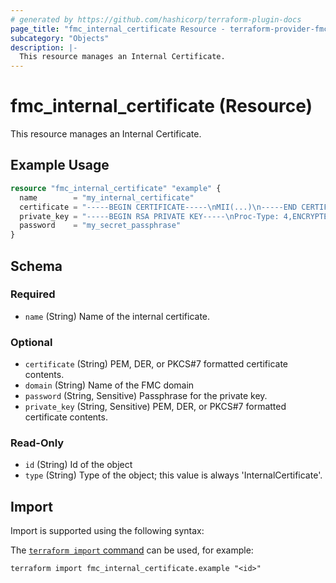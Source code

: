 ```yaml
---
# generated by https://github.com/hashicorp/terraform-plugin-docs
page_title: "fmc_internal_certificate Resource - terraform-provider-fmc"
subcategory: "Objects"
description: |-
  This resource manages an Internal Certificate.
---
```


# fmc_internal_certificate (Resource)

This resource manages an Internal Certificate.

## Example Usage

```terraform
resource "fmc_internal_certificate" "example" {
  name        = "my_internal_certificate"
  certificate = "-----BEGIN CERTIFICATE-----\nMII(...)\n-----END CERTIFICATE-----"
  private_key = "-----BEGIN RSA PRIVATE KEY-----\nProc-Type: 4,ENCRYPTED\nDEK-Info: AES-128-CBC,D55(...)\n-----END RSA PRIVATE KEY-----"
  password    = "my_secret_passphrase"
}
```

<!-- schema generated by tfplugindocs -->
## Schema

### Required

- `name` (String) Name of the internal certificate.

### Optional

- `certificate` (String) PEM, DER, or PKCS#7 formatted certificate contents.
- `domain` (String) Name of the FMC domain
- `password` (String, Sensitive) Passphrase for the private key.
- `private_key` (String, Sensitive) PEM, DER, or PKCS#7 formatted certificate contents.

### Read-Only

- `id` (String) Id of the object
- `type` (String) Type of the object; this value is always 'InternalCertificate'.

## Import

Import is supported using the following syntax:

The [`terraform import` command](https://developer.hashicorp.com/terraform/cli/commands/import) can be used, for example:

```shell
terraform import fmc_internal_certificate.example "<id>"
```

